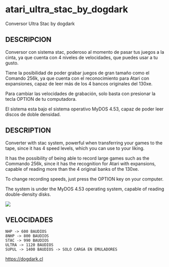# atari_ultra_stac_by_dogdark

Conversor Ultra Stac by dogdark

## DESCRIPCION
Conversor con sistema stac, poderoso al momento de pasar tus juegos a la cinta, ya que cuenta con 4 niveles de velocidades, que puedes usar a tu gusto.

Tiene la posibilidad de poder grabar juegos de gran tamaño como el Comando 256k, ya que cuenta con el reconocimiento para Atari con expansiones, capaz de leer más de los 4 bancos originales del 130xe.

Para cambiar las velocidades de grabación, solo basta con presionar la tecla OPTION de tu 
computadora.

El sistema esta bajo el sistema operativo MyDOS 4.53, capaz de poder leer discos de doble densidad.

## DESCRIPTION
Converter with stac system, powerful when transferring your games to the tape, since it has 4 speed levels, which you can use to your liking.

It has the possibility of being able to record large games such as the Commando 256k, since it has the recognition for Atari with expansions, capable of reading more than the 4 original banks of the 130xe.

To change recording speeds, just press the OPTION key on your computer.

The system is under the MyDOS 4.53 operating system, capable of reading double-density disks.

<picture>
 <img src="https://raw.githubusercontent.com/a8dogdark/atari_ultra_stac_by_dogdark/main/ultra.png">
</picture>

## VELOCIDADES

```
NHP -> 600 BAUDIOS
8NHP -> 800 BAUDIOS
STAC -> 990 BAUDIOS
ULTRA -> 1120 BAUDIOS
SUPUL -> 1400 BAUDIOS -> SOLO CARGA EN EMULADORES
```

https://dogdark.cl